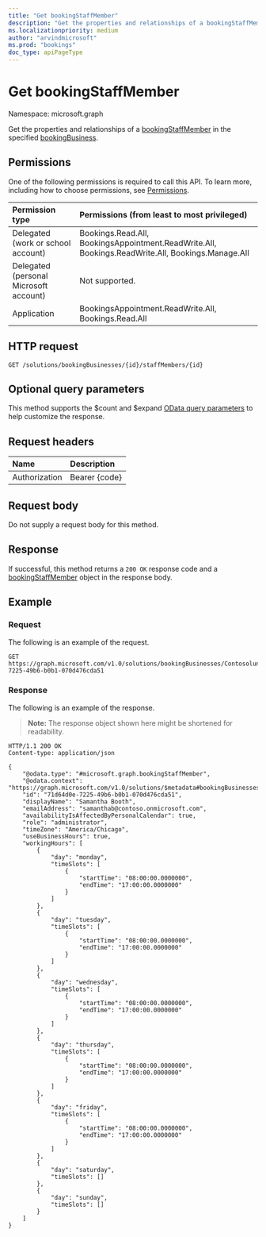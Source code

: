 ```yaml
---
title: "Get bookingStaffMember"
description: "Get the properties and relationships of a bookingStaffMember in the specified bookingBusiness."
ms.localizationpriority: medium
author: "arvindmicrosoft"
ms.prod: "bookings"
doc_type: apiPageType
---
```


# Get bookingStaffMember

Namespace: microsoft.graph

Get the properties and relationships of a [bookingStaffMember](../resources/bookingstaffmember.md) in the specified [bookingBusiness](../resources/bookingbusiness.md).

## Permissions

One of the following permissions is required to call this API. To learn more, including how to choose permissions, see [Permissions](/graph/permissions-reference).

|Permission type      | Permissions (from least to most privileged)              |
|:--------------------|:---------------------------------------------------------|
|Delegated (work or school account) |  Bookings.Read.All, BookingsAppointment.ReadWrite.All, Bookings.ReadWrite.All, Bookings.Manage.All   |
|Delegated (personal Microsoft account) | Not supported.   |
|Application | BookingsAppointment.ReadWrite.All, Bookings.Read.All  |

## HTTP request
<!-- { "blockType": "ignored" } -->
```http
GET /solutions/bookingBusinesses/{id}/staffMembers/{id}
```

## Optional query parameters

This method supports the $count and $expand [OData query parameters](/graph/query-parameters) to help customize the response.

## Request headers

| Name      |Description|
|:----------|:----------|
| Authorization  | Bearer {code}|

## Request body

Do not supply a request body for this method.

## Response

If successful, this method returns a `200 OK` response code and a [bookingStaffMember](../resources/bookingstaffmember.md) object in the response body.

## Example

### Request

The following is an example of the request.

<!-- {
  "blockType": "request"
}-->
```http
GET https://graph.microsoft.com/v1.0/solutions/bookingBusinesses/Contosolunchdelivery@contoso.onmicrosoft.com/staffmembers/71d64d0e-7225-49b6-b0b1-070d476cda51
```

### Response

The following is an example of the response. 

>**Note:** The response object shown here might be shortened for readability.
<!-- {
  "blockType": "response",
  "truncated": true,
  "@odata.type": "microsoft.graph.bookingStaffMember"
} -->
```http
HTTP/1.1 200 OK
Content-type: application/json

{
    "@odata.type": "#microsoft.graph.bookingStaffMember",
    "@odata.context": "https://graph.microsoft.com/v1.0/solutions/$metadata#bookingBusinesses('Contosolunchdelivery%40contoso.onmicrosoft.com')/staffMembers/$entity",
    "id": "71d64d0e-7225-49b6-b0b1-070d476cda51",
    "displayName": "Samantha Booth",
    "emailAddress": "samanthab@contoso.onmicrosoft.com",
    "availabilityIsAffectedByPersonalCalendar": true,
    "role": "administrator",
    "timeZone": "America/Chicago",
    "useBusinessHours": true,
    "workingHours": [
        {
            "day": "monday",
            "timeSlots": [
                {
                    "startTime": "08:00:00.0000000",
                    "endTime": "17:00:00.0000000"
                }
            ]
        },
        {
            "day": "tuesday",
            "timeSlots": [
                {
                    "startTime": "08:00:00.0000000",
                    "endTime": "17:00:00.0000000"
                }
            ]
        },
        {
            "day": "wednesday",
            "timeSlots": [
                {
                    "startTime": "08:00:00.0000000",
                    "endTime": "17:00:00.0000000"
                }
            ]
        },
        {
            "day": "thursday",
            "timeSlots": [
                {
                    "startTime": "08:00:00.0000000",
                    "endTime": "17:00:00.0000000"
                }
            ]
        },
        {
            "day": "friday",
            "timeSlots": [
                {
                    "startTime": "08:00:00.0000000",
                    "endTime": "17:00:00.0000000"
                }
            ]
        },
        {
            "day": "saturday",
            "timeSlots": []
        },
        {
            "day": "sunday",
            "timeSlots": []
        }
    ]
}
```

<!-- uuid: 8fcb5dbc-d5aa-4681-8e31-b001d5168d79
2015-10-25 14:57:30 UTC -->
<!--
{
  "type": "#page.annotation",
  "description": "Get bookingStaffMember",
  "keywords": "",
  "section": "documentation",
  "tocPath": "",
  "suppressions": [
  ]
}
-->
